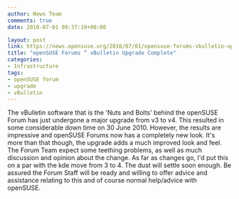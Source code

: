 ```yaml
---
author: News Team
comments: true
date: 2010-07-01 09:37:19+00:00

layout: post
link: https://news.opensuse.org/2010/07/01/opensuse-forums-vbulletin-upgrade-complete/
title: "openSUSE Forums “ vBulletin Upgrade Complete"
categories:
- Infrastructure
tags:
- openSUSE forum
- upgrade
- vBulletin
---
```

The vBulletin software that is the 'Nuts and Bolts' behind the openSUSE Forum has just undergone a major upgrade from v3 to v4. This resulted in some considerable down time on 30 June 2010. However, the results are impressive and openSUSE Forums now has a completely new look. It's more than that though, the upgrade adds a much improved look and feel. The Forum Team expect some teething problems, as well as much discussion and opinion about the change. As far as changes go, I'd put this on a par with the kde move from 3 to 4. The dust will settle soon enough. Be assured the Forum Staff will be ready and willing to offer advice and assistance relating to this and of course normal help/advice with openSUSE.		
